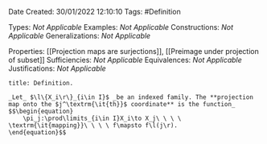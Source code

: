 <div class="topSpace"></div>

Date Created: 30/01/2022 12:10:10
Tags: #Definition

Types: _Not Applicable_
Examples: _Not Applicable_
Constructions: _Not Applicable_
Generalizations: _Not Applicable_

Properties: [[Projection maps are surjections]], [[Preimage under projection of subset]]
Sufficiencies: _Not Applicable_
Equivalences: _Not Applicable_
Justifications: _Not Applicable_

``` ad-Definition
title: Definition.

_Let_ $\l\{X_i\r\}_{i\in I}$ _be an indexed family. The **projection map onto the $j^\textrm{\it{th}}$ coordinate** is the function_
$$\begin{equation}
    \pi_j:\prod\limits_{i\in I}X_i\to X_j\ \ \ \ \textrm{\it{mapping}}\ \ \ \ f\mapsto f\l(j\r).
\end{equation}$$

```
